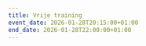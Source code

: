 ```yaml
---
title: Vrije training
event_date: 2026-01-28T20:15:00+01:00
end_date: 2026-01-28T22:00:00+01:00
---
```

